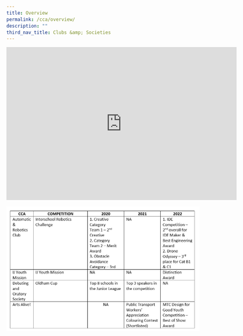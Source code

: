 ```yaml
---
title: Overview
permalink: /cca/overview/
description: ""
third_nav_title: Clubs &amp; Societies
---
```

<iframe allowfullscreen="true" height="400" width="600" frameborder="0" src="https://docs.google.com/presentation/d/e/2PACX-1vTW2dlTI6cyrTa2jgRGuE-Ep4A-kMe7blMLitMiMO4T0cNMf5-PaP20AYHKL0XCC6nKi_y07IUPRqU4/embed?start=true&amp;loop=true&amp;delayms=3000"></iframe>

![](/images/CCA/awardsclubssociety.jpg)